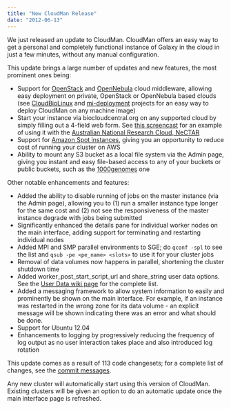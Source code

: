 ```yaml
---
title: "New CloudMan Release"
date: "2012-06-13"
---
```

We just released an update to CloudMan. CloudMan offers an easy way to get a personal and completely functional instance of Galaxy in the cloud in just a few minutes, without any manual configuration.

This update brings a large number of updates and new features, the most prominent ones being:
* Support for [OpenStack](/src/cloudman/openstack/index.md) and [OpenNebula](/src/cloudman/open-nebula/index.md) cloud middleware, allowing easy deployment on private, OpenStack or OpenNebula based clouds (see [CloudBioLinux](https://github.com/chapmanb/cloudbiolinux) and [mi-deployment](https://bitbucket.org/afgane/mi-deployment/) projects for an easy way to deploy CloudMan on any machine image)
* Start your instance via biocloudcentral.org on any supported cloud by simply filling out a 4-field web form. See [this screencast](http://www.youtube.com/watch?v=AKu_CbbgEj0) for an example of using it with the [Australian National Research Cloud, NeCTAR](http://nectar.org.au/research-cloud)
* Support for [Amazon Spot instances](http://aws.amazon.com/ec2/spot-instances/), giving you an opportunity to reduce cost of running your cluster on AWS
* Ability to mount any S3 bucket as a local file system via the Admin page, giving you instant and easy file-based access to any of your buckets or public buckets, such as the [1000genomes](http://aws.amazon.com/datasets/4383) one

Other notable enhancements and features:
* Added the ability to disable running of jobs on the master instance (via the Admin page), allowing you to (1) run a smaller instance type longer for the same cost and (2) not see the responsiveness of the master instance degrade with jobs being submitted
* Significantly enhanced the details pane for individual worker nodes on the main interface, adding support for terminating and restarting individual nodes
* Added MPI and SMP parallel environments to SGE; do `qconf -spl` to see the list and `qsub -pe <pe_name> <slots>` to use it for your cluster jobs
* Removal of data volumes now happens in parallel, shortening the cluster shutdown time 
* Added worker_post_start_script_url and share_string user data options. See the [User Data wiki page](/src/cloudman/userdata/index.md) for the complete list.
* Added a messaging framework to allow system information to easily and prominently be shown on the main interface. For example, if an instance was restarted in the wrong zone for its data volume - an explicit message will be shown indicating there was an error and what should be done.
* Support for Ubuntu 12.04
* Enhancements to logging by progressively reducing the frequency of log output as no user interaction takes place and also introduced log rotation

This update comes as a result of 113 code changesets; for a complete list of changes, see the [commit messages](https://bitbucket.org/galaxy/cloudman/changesets/tip/151%3A263). 

Any new cluster will automatically start using this version of CloudMan. Existing clusters will be given an option to do an automatic update once the main interface page is refreshed.
